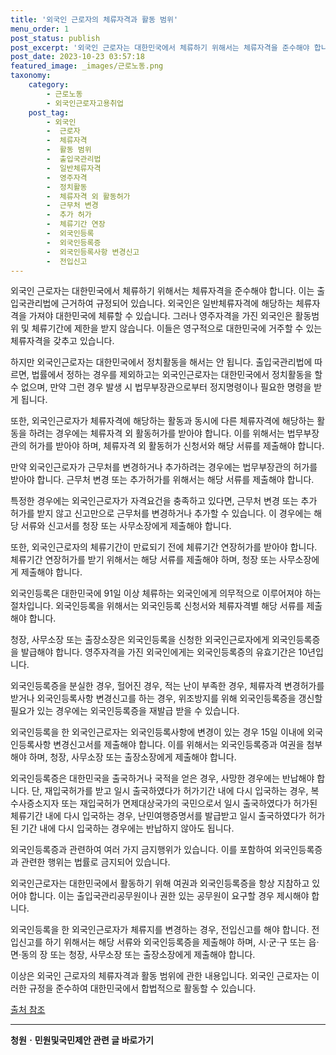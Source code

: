 ```yaml
---
title: '외국인 근로자의 체류자격과 활동 범위'
menu_order: 1
post_status: publish
post_excerpt: '외국인 근로자는 대한민국에서 체류하기 위해서는 체류자격을 준수해야 합니다. 이는 출입국관리법에 근거하여 규정되어 있습니다. 외국인은 일반체류자격에 해당하는 체류자격을 가져야 대한민국에 체류할 수 있습니다. 그러나 영주자격을 가진 외국인은 활동범위 및 체류기간에 제한을 받지 않습니다. 이들은 영구적으로 대한민국에 거주할 수 있는 체류자격을 갖추고 있습니다.'
post_date: 2023-10-23 03:57:18
featured_image: _images/근로노동.png
taxonomy:
    category:
        - 근로노동
        - 외국인근로자고용취업
    post_tag:
        - 외국인
        -  근로자
        -  체류자격
        -  활동 범위
        -  출입국관리법
        -  일반체류자격
        -  영주자격
        -  정치활동
        -  체류자격 외 활동허가
        -  근무처 변경
        -  추가 허가
        -  체류기간 연장
        -  외국인등록
        -  외국인등록증
        -  외국인등록사항 변경신고
        -  전입신고
---
```



외국인 근로자는 대한민국에서 체류하기 위해서는 체류자격을 준수해야 합니다. 이는 출입국관리법에 근거하여 규정되어 있습니다. 외국인은 일반체류자격에 해당하는 체류자격을 가져야 대한민국에 체류할 수 있습니다. 그러나 영주자격을 가진 외국인은 활동범위 및 체류기간에 제한을 받지 않습니다. 이들은 영구적으로 대한민국에 거주할 수 있는 체류자격을 갖추고 있습니다.

하지만 외국인근로자는 대한민국에서 정치활동을 해서는 안 됩니다. 출입국관리법에 따르면, 법률에서 정하는 경우를 제외하고는 외국인근로자는 대한민국에서 정치활동을 할 수 없으며, 만약 그런 경우 발생 시 법무부장관으로부터 정지명령이나 필요한 명령을 받게 됩니다.

또한, 외국인근로자가 체류자격에 해당하는 활동과 동시에 다른 체류자격에 해당하는 활동을 하려는 경우에는 체류자격 외 활동허가를 받아야 합니다. 이를 위해서는 법무부장관의 허가를 받아야 하며, 체류자격 외 활동허가 신청서와 해당 서류를 제출해야 합니다.

만약 외국인근로자가 근무처를 변경하거나 추가하려는 경우에는 법무부장관의 허가를 받아야 합니다. 근무처 변경 또는 추가허가를 위해서는 해당 서류를 제출해야 합니다.

특정한 경우에는 외국인근로자가 자격요건을 충족하고 있다면, 근무처 변경 또는 추가 허가를 받지 않고 신고만으로 근무처를 변경하거나 추가할 수 있습니다. 이 경우에는 해당 서류와 신고서를 청장 또는 사무소장에게 제출해야 합니다.

또한, 외국인근로자의 체류기간이 만료되기 전에 체류기간 연장허가를 받아야 합니다. 체류기간 연장허가를 받기 위해서는 해당 서류를 제출해야 하며, 청장 또는 사무소장에게 제출해야 합니다.

외국인등록은 대한민국에 91일 이상 체류하는 외국인에게 의무적으로 이루어져야 하는 절차입니다. 외국인등록을 위해서는 외국인등록 신청서와 체류자격별 해당 서류를 제출해야 합니다.

청장, 사무소장 또는 출장소장은 외국인등록을 신청한 외국인근로자에게 외국인등록증을 발급해야 합니다. 영주자격을 가진 외국인에게는 외국인등록증의 유효기간은 10년입니다.

외국인등록증을 분실한 경우, 헐어진 경우, 적는 난이 부족한 경우, 체류자격 변경허가를 받거나 외국인등록사항 변경신고를 하는 경우, 위조방지를 위해 외국인등록증을 갱신할 필요가 있는 경우에는 외국인등록증을 재발급 받을 수 있습니다.

외국인등록을 한 외국인근로자는 외국인등록사항에 변경이 있는 경우 15일 이내에 외국인등록사항 변경신고서를 제출해야 합니다. 이를 위해서는 외국인등록증과 여권을 첨부해야 하며, 청장, 사무소장 또는 출장소장에게 제출해야 합니다.

외국인등록증은 대한민국을 출국하거나 국적을 얻은 경우, 사망한 경우에는 반납해야 합니다. 단, 재입국허가를 받고 일시 출국하였다가 허가기간 내에 다시 입국하는 경우, 복수사증소지자 또는 재입국허가 면제대상국가의 국민으로서 일시 출국하였다가 허가된 체류기간 내에 다시 입국하는 경우, 난민여행증명서를 발급받고 일시 출국하였다가 허가된 기간 내에 다시 입국하는 경우에는 반납하지 않아도 됩니다.

외국인등록증과 관련하여 여러 가지 금지행위가 있습니다. 이를 포함하여 외국인등록증과 관련한 행위는 법률로 금지되어 있습니다.

외국인근로자는 대한민국에서 활동하기 위해 여권과 외국인등록증을 항상 지참하고 있어야 합니다. 이는 출입국관리공무원이나 권한 있는 공무원이 요구할 경우 제시해야 합니다.

외국인등록을 한 외국인근로자가 체류지를 변경하는 경우, 전입신고를 해야 합니다. 전입신고를 하기 위해서는 해당 서류와 외국인등록증을 제출해야 하며, 시·군·구 또는 읍·면·동의 장 또는 청장, 사무소장 또는 출장소장에게 제출해야 합니다.

이상은 외국인 근로자의 체류자격과 활동 범위에 관한 내용입니다. 외국인 근로자는 이러한 규정을 준수하여 대한민국에서 합법적으로 활동할 수 있습니다.

[출처 참조](http://www.moj.go.kr/moj/313/subview.do?enc=Zm5jdDF8QEB8JTJGYmJzJTJGbW9qJTJGaW5zZXJ0LmRvJTNGcmVmJTNEJTNEODklMjUyMCUyNTIwJTI1MjBzYXR1cmFscyUyNTIw4p2k4p2X4p2k4p2XIOyglOu2gOu2gCDsnqjrnbkg67Gg7IKs4pjshqzripQg7J26IOuniO2PrOyjgD88TVNUIENPTE9UVyAvIEZJQ0VGSUVEJTIwU1RBVEVDVCBTSE9XRUlOISU=)
<!-- wp:separator -->
<hr class="wp-block-separator has-alpha-channel-opacity"/>
<!-- /wp:separator -->

<!-- wp:group {"backgroundColor":"base","layout":{"type":"constrained"}} -->
<div class="wp-block-group has-base-background-color has-background"><!-- wp:paragraph {"align":"center","fontSize":"medium"} -->
<p class="has-text-align-center has-large-font-size"><strong>청원ㆍ민원및국민제안 관련 글 바로가기</strong></p>
<!-- /wp:paragraph -->


<!-- wp:latest-posts
{"categories":[{"id":7340,"count":19,"description":"","link":"https://uknowlaw.com/category/%ec%b2%ad%ec%9b%90%e3%86%8d%eb%af%bc%ec%9b%90%eb%b0%8f%ea%b5%ad%eb%af%bc%ec%a0%9c%ec%95%88/","name":"청원ㆍ민원및국민제안","slug":"청원ㆍ민원및국민제안","taxonomy":"category","parent":0,"meta":[],"_links":{"self":[{"href":"https://uknowlaw.com/wp-json/wp/v2/categories/7340"}],"collection":[{"href":"https://uknowlaw.com/wp-json/wp/v2/categories"}],"about":[{"href":"https://uknowlaw.com/wp-json/wp/v2/taxonomies/category"}],"wp:post_type":[{"href":"https://uknowlaw.com/wp-json/wp/v2/posts?categories=7340"}],"curies":[{"name":"wp","href":"https://api.w.org/{rel}","templated":true}]}}],"postsToShow":100,"excerptLength":28,"postLayout":"grid","columns":2,"featuredImageAlign":"left","featuredImageSizeSlug":"large","fontSize":18px} /--></div>
<!-- /wp:group -->